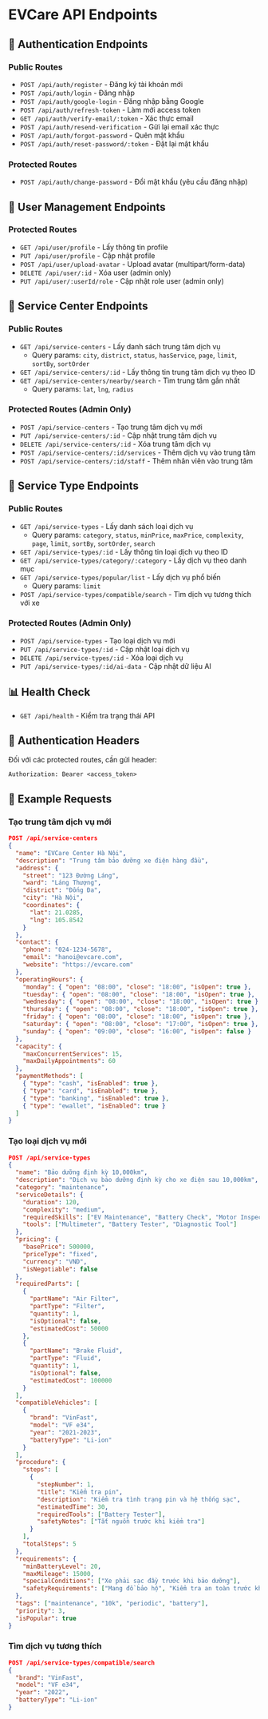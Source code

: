 # EVCare API Endpoints

## 🔐 Authentication Endpoints

### Public Routes

- `POST /api/auth/register` - Đăng ký tài khoản mới
- `POST /api/auth/login` - Đăng nhập
- `POST /api/auth/google-login` - Đăng nhập bằng Google
- `POST /api/auth/refresh-token` - Làm mới access token
- `GET /api/auth/verify-email/:token` - Xác thực email
- `POST /api/auth/resend-verification` - Gửi lại email xác thực
- `POST /api/auth/forgot-password` - Quên mật khẩu
- `POST /api/auth/reset-password/:token` - Đặt lại mật khẩu

### Protected Routes

- `POST /api/auth/change-password` - Đổi mật khẩu (yêu cầu đăng nhập)

## 👤 User Management Endpoints

### Protected Routes

- `GET /api/user/profile` - Lấy thông tin profile
- `PUT /api/user/profile` - Cập nhật profile
- `POST /api/user/upload-avatar` - Upload avatar (multipart/form-data)
- `DELETE /api/user/:id` - Xóa user (admin only)
- `PUT /api/user/:userId/role` - Cập nhật role user (admin only)

## 🏢 Service Center Endpoints

### Public Routes

- `GET /api/service-centers` - Lấy danh sách trung tâm dịch vụ
  - Query params: `city`, `district`, `status`, `hasService`, `page`, `limit`, `sortBy`, `sortOrder`
- `GET /api/service-centers/:id` - Lấy thông tin trung tâm dịch vụ theo ID
- `GET /api/service-centers/nearby/search` - Tìm trung tâm gần nhất
  - Query params: `lat`, `lng`, `radius`

### Protected Routes (Admin Only)

- `POST /api/service-centers` - Tạo trung tâm dịch vụ mới
- `PUT /api/service-centers/:id` - Cập nhật trung tâm dịch vụ
- `DELETE /api/service-centers/:id` - Xóa trung tâm dịch vụ
- `POST /api/service-centers/:id/services` - Thêm dịch vụ vào trung tâm
- `POST /api/service-centers/:id/staff` - Thêm nhân viên vào trung tâm

## 🔧 Service Type Endpoints

### Public Routes

- `GET /api/service-types` - Lấy danh sách loại dịch vụ
  - Query params: `category`, `status`, `minPrice`, `maxPrice`, `complexity`, `page`, `limit`, `sortBy`, `sortOrder`, `search`
- `GET /api/service-types/:id` - Lấy thông tin loại dịch vụ theo ID
- `GET /api/service-types/category/:category` - Lấy dịch vụ theo danh mục
- `GET /api/service-types/popular/list` - Lấy dịch vụ phổ biến
  - Query params: `limit`
- `POST /api/service-types/compatible/search` - Tìm dịch vụ tương thích với xe

### Protected Routes (Admin Only)

- `POST /api/service-types` - Tạo loại dịch vụ mới
- `PUT /api/service-types/:id` - Cập nhật loại dịch vụ
- `DELETE /api/service-types/:id` - Xóa loại dịch vụ
- `PUT /api/service-types/:id/ai-data` - Cập nhật dữ liệu AI

## 📊 Health Check

- `GET /api/health` - Kiểm tra trạng thái API

## 🔑 Authentication Headers

Đối với các protected routes, cần gửi header:

```
Authorization: Bearer <access_token>
```

## 📝 Example Requests

### Tạo trung tâm dịch vụ mới

```json
POST /api/service-centers
{
  "name": "EVCare Center Hà Nội",
  "description": "Trung tâm bảo dưỡng xe điện hàng đầu",
  "address": {
    "street": "123 Đường Láng",
    "ward": "Láng Thượng",
    "district": "Đống Đa",
    "city": "Hà Nội",
    "coordinates": {
      "lat": 21.0285,
      "lng": 105.8542
    }
  },
  "contact": {
    "phone": "024-1234-5678",
    "email": "hanoi@evcare.com",
    "website": "https://evcare.com"
  },
  "operatingHours": {
    "monday": { "open": "08:00", "close": "18:00", "isOpen": true },
    "tuesday": { "open": "08:00", "close": "18:00", "isOpen": true },
    "wednesday": { "open": "08:00", "close": "18:00", "isOpen": true },
    "thursday": { "open": "08:00", "close": "18:00", "isOpen": true },
    "friday": { "open": "08:00", "close": "18:00", "isOpen": true },
    "saturday": { "open": "08:00", "close": "17:00", "isOpen": true },
    "sunday": { "open": "09:00", "close": "16:00", "isOpen": false }
  },
  "capacity": {
    "maxConcurrentServices": 15,
    "maxDailyAppointments": 60
  },
  "paymentMethods": [
    { "type": "cash", "isEnabled": true },
    { "type": "card", "isEnabled": true },
    { "type": "banking", "isEnabled": true },
    { "type": "ewallet", "isEnabled": true }
  ]
}
```

### Tạo loại dịch vụ mới

```json
POST /api/service-types
{
  "name": "Bảo dưỡng định kỳ 10,000km",
  "description": "Dịch vụ bảo dưỡng định kỳ cho xe điện sau 10,000km",
  "category": "maintenance",
  "serviceDetails": {
    "duration": 120,
    "complexity": "medium",
    "requiredSkills": ["EV Maintenance", "Battery Check", "Motor Inspection"],
    "tools": ["Multimeter", "Battery Tester", "Diagnostic Tool"]
  },
  "pricing": {
    "basePrice": 500000,
    "priceType": "fixed",
    "currency": "VND",
    "isNegotiable": false
  },
  "requiredParts": [
    {
      "partName": "Air Filter",
      "partType": "Filter",
      "quantity": 1,
      "isOptional": false,
      "estimatedCost": 50000
    },
    {
      "partName": "Brake Fluid",
      "partType": "Fluid",
      "quantity": 1,
      "isOptional": false,
      "estimatedCost": 100000
    }
  ],
  "compatibleVehicles": [
    {
      "brand": "VinFast",
      "model": "VF e34",
      "year": "2021-2023",
      "batteryType": "Li-ion"
    }
  ],
  "procedure": {
    "steps": [
      {
        "stepNumber": 1,
        "title": "Kiểm tra pin",
        "description": "Kiểm tra tình trạng pin và hệ thống sạc",
        "estimatedTime": 30,
        "requiredTools": ["Battery Tester"],
        "safetyNotes": ["Tắt nguồn trước khi kiểm tra"]
      }
    ],
    "totalSteps": 5
  },
  "requirements": {
    "minBatteryLevel": 20,
    "maxMileage": 15000,
    "specialConditions": ["Xe phải sạc đầy trước khi bảo dưỡng"],
    "safetyRequirements": ["Mang đồ bảo hộ", "Kiểm tra an toàn trước khi làm việc"]
  },
  "tags": ["maintenance", "10k", "periodic", "battery"],
  "priority": 3,
  "isPopular": true
}
```

### Tìm dịch vụ tương thích

```json
POST /api/service-types/compatible/search
{
  "brand": "VinFast",
  "model": "VF e34",
  "year": "2022",
  "batteryType": "Li-ion"
}
```
